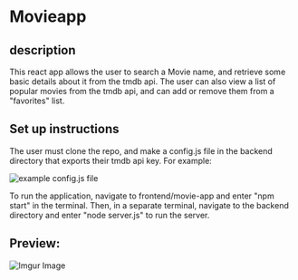 # Movieapp

## description
This react app allows the user to search a Movie name, and retrieve some basic details about it from the tmdb api. The user can also view a list of popular movies from the tmdb api, and can add or remove them from a "favorites" list.

## Set up instructions
The user must clone the repo, and make a config.js file in the backend directory that exports their tmdb api key. For example:

![example config.js file](https://github.com/cop4808-spring-2023-fullstack-web/final-project-Group-6/blob/main/frontend2/movie-app/public/config_example.jpg?raw=true)


To run the application, navigate to frontend/movie-app and enter "npm start" in the terminal.
Then, in a separate terminal, navigate to the backend directory and enter "node server.js" to
run the server.

## Preview:
![Imgur Image](https://imgur.com/kABWKvc.jpg)


